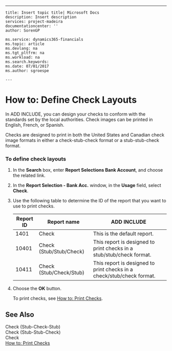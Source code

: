 ---
    title: Insert topic title| Microsoft Docs
    description: Insert description
    services: project-madeira
    documentationcenter: ''
    author: SorenGP

    ms.service: dynamics365-financials
    ms.topic: article
    ms.devlang: na
    ms.tgt_pltfrm: na
    ms.workload: na
    ms.search.keywords:
    ms.date: 07/01/2017
    ms.author: sgroespe

    ---
# How to: Define Check Layouts
In ADD INCLUDE<!--[!INCLUDE[navnow](../../includes/navnow_md.md)]-->, you can design your checks to conform with the standards set by the local authorities. Check images can be printed in English, French, or Spanish.  
  
 Checks are designed to print in both the United States and Canadian check image formats in either a check-stub-check format or a stub-stub-check format.  
  
### To define check layouts  
  
1.  In the **Search** box, enter **Report Selections Bank Account**, and choose the related link.  
  
2.  In the **Report Selection - Bank Acc.** window, in the **Usage** field, select **Check**.  
  
3.  Use the following table to determine the ID of the report that you want to use to print checks.  
  
    |Report ID|Report name|ADD INCLUDE<!--[!INCLUDE[bp_tabledescription](../../includes/bp_tabledescription_md.md)]-->|  
    |---------------|-----------------|---------------------------------------|  
    |1401|Check|This is the default report.|  
    |10401|Check \(Stub\/Stub\/Check\)|This report is designed to print checks in a stub\/stub\/check format.|  
    |10411|Check \(Stub\/Check\/Stub\)|This report is designed to print checks in a check\/stub\/check format.|  
  
4.  Choose the **OK** button.  
  
     To print checks, see [How to: Print Checks](../FullExperience/how-to-print-checks.md).  
  
## See Also  
 Check \(Stub-Check-Stub\)   
 Check \(Stub-Stub-Check\)   
 Check   
 [How to: Print Checks](../FullExperience/how-to-print-checks.md)